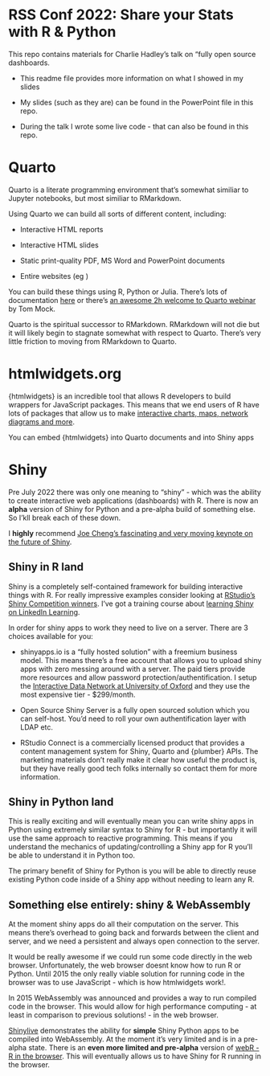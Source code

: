RSS Conf 2022: Share your Stats with R & Python
================

This repo contains materials for Charlie Hadley’s talk on “fully open
source dashboards.

-   This readme file provides more information on what I showed in my
    slides

-   My slides (such as they are) can be found in the PowerPoint file in
    this repo.

-   During the talk I wrote some live code - that can also be found in
    this repo.

# Quarto

Quarto is a literate programming environment that’s somewhat similiar to
Jupyter notebooks, but most similiar to RMarkdown.

Using Quarto we can build all sorts of different content, including:

-   Interactive HTML reports

-   Interactive HTML slides

-   Static print-quality PDF, MS Word and PowerPoint documents

-   Entire websites (eg )

You can build these things using R, Python or Julia. There’s lots of
documentation [here](https://quarto.org/) or there’s [an awesome 2h
welcome to Quarto webinar](https://www.youtube.com/watch?v=yvi5uXQMvu4)
by Tom Mock.

Quarto is the spiritual successor to RMarkdown. RMarkdown will not die
but it will likely begin to stagnate somewhat with respect to Quarto.
There’s very little friction to moving from RMarkdown to Quarto.

# htmlwidgets.org

{htmlwidgets} is an incredible tool that allows R developers to build
wrappers for JavaScript packages. This means that we end users of R have
lots of packages that allow us to make [interactive charts, maps,
network diagrams and more](http://gallery.htmlwidgets.org/).

You can embed {htmlwidgets} into Quarto documents and into Shiny apps

# Shiny

Pre July 2022 there was only one meaning to “shiny” - which was the
ability to create interactive web applications (dashboards) with R.
There is now an **alpha** version of Shiny for Python and a pre-alpha
build of something else. So I’kll break each of these down.

I **highly** recommend [Joe Cheng’s fascinating and very moving keynote
on the future of
Shiny](rstudio.com/conference/2022/keynotes/past-future-shiny).

## Shiny in R land

Shiny is a completely self-contained framework for building interactive
things with R. For really impressive examples consider looking at
[RStudio’s Shiny Competition
winners](https://www.rstudio.com/blog/winners-of-the-3rd-annual-shiny-contest/).
I’ve got a training course about [learning Shiny on LinkedIn
Learning](https://www.linkedin.com/learning/building-data-apps-with-r-and-shiny-essential-training).

In order for shiny apps to work they need to live on a server. There are
3 choices available for you:

-   shinyapps.io is a “fully hosted solution” with a freemium business
    model. This means there’s a free account that allows you to upload
    shiny apps with zero messing around with a server. The paid tiers
    provide more resources and allow password
    protection/authentification. I setup the [Interactive Data Network
    at University of Oxford](https://idn.it.ox.ac.uk/) and they use the
    most expensive tier - $299/month.

-   Open Source Shiny Server is a fully open sourced solution which you
    can self-host. You’d need to roll your own authentification layer
    with LDAP etc.

-   RStudio Connect is a commercially licensed product that provides a
    content management system for Shiny, Quarto and {plumber} APIs. The
    marketing materials don’t really make it clear how useful the
    product is, but they have really good tech folks internally so
    contact them for more information.

## Shiny in Python land

This is really exciting and will eventually mean you can write shiny
apps in Python using extremely similar syntax to Shiny for R - but
importantly it will use the same approach to reactive programming. This
means if you understand the mechanics of updating/controlling a Shiny
app for R you’ll be able to understand it in Python too.

The primary benefit of Shiny for Python is you will be able to directly
reuse existing Python code inside of a Shiny app without needing to
learn any R.

## Something else entirely: shiny & WebAssembly

At the moment shiny apps do all their computation on the server. This
means there’s overhead to going back and forwards between the client and
server, and we need a persistent and always open connection to the
server.

It would be really awesome if we could run some code directly in the web
browser. Unfortunately, the web browser doesnt know how to run R or
Python. Until 2015 the only really viable solution for running code in
the browser was to use JavaScript - which is how htmlwidgets work!.

In 2015 WebAssembly was announced and provides a way to run compiled
code in the browser. This would allow for high performance computing -
at least in comparison to previous solutions! - in the web browser.

[Shinylive](https://shiny.rstudio.com/py/docs/shinylive.html)
demonstrates the ability for **simple** Shiny Python apps to be compiled
into WebAssembly. At the moment it’s very limited and is in a pre-alpha
state. There is an **even more limited and pre-alpha** version of
[webR - R in the browser](https://github.com/georgestagg/webR). This
will eventually allows us to have Shiny for R running in the browser.

